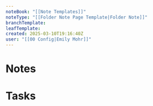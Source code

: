 ```yaml
---
noteBook: "[[Note Templates]]"
noteType: "[[Folder Note Page Template|Folder Note]]"
branchTemplate:
leafTemplate:
created: 2025-03-10T19:16:40Z
user: "[[00 Config|Emily Mohr]]"
---
```

# Notes
# Tasks
